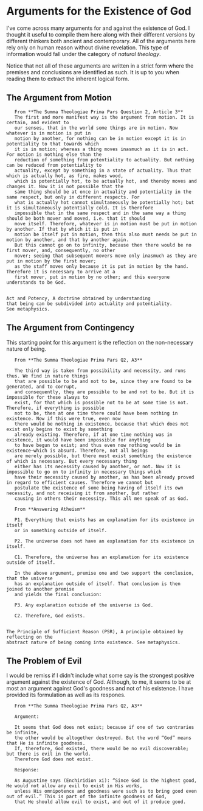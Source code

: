# Arguments for the Existence of God

I've come across many arguments for and against the existence of God.
I thought it useful to compile them here along with their different versions
by different thinkers both ancient and contemporary. All of the arguments here
rely only on human reason without divine revelation. This type of information
would fall under the category of *natural theology*.

Notice that not all of these arguments are written in a strict form where
the premises and conclusions are identified as such. It is up to you when reading them
to extract the inherent logical form.

## The Argument from Motion

````{tabbed} St. Thomas Aquinas
   From **The Summa Theologiae Prima Pars Question 2, Article 3**
   The first and more manifest way is the argument from motion. It is certain, and evident to
   our senses, that in the world some things are in motion. Now whatever is in motion is put in
   motion by another, for nothing can be in motion except it is in potentiality to that towards which
   it is in motion; whereas a thing moves inasmuch as it is in act. For motion is nothing else than the
   reduction of something from potentiality to actuality. But nothing can be reduced from potentiality to
   actuality, except by something in a state of actuality. Thus that which is actually hot, as fire, makes wood,
   which is potentially hot, to be actually hot, and thereby moves and changes it. Now it is not possible that the
   same thing should be at once in actuality and potentiality in the same respect, but only in different respects. For
   what is actually hot cannot simultaneously be potentially hot; but it is simultaneously potentially cold. It is therefore
   impossible that in the same respect and in the same way a thing should be both mover and moved, i.e. that it should
   move itself. Therefore, whatever is in motion must be put in motion by another. If that by which it is put in
   motion be itself put in motion, then this also must needs be put in motion by another, and that by another again.
   But this cannot go on to infinity, because then there would be no first mover, and, consequently, no other
   mover; seeing that subsequent movers move only inasmuch as they are put in motion by the first mover;
   as the staff moves only because it is put in motion by the hand. Therefore it is necessary to arrive at a
   first mover, put in motion by no other; and this everyone understands to be God.
````

```{note} **Dependencies**

Act and Potency, A doctrine obtained by understanding
that being can be subdivided into actuality and potentiality.
See metaphysics.
```

## The Argument from Contingency

This starting point for this argument is the reflection on the non-necessary nature of being.

````{tabbed} St. Thomas Aquinas
   From **The Summa Theologiae Prima Pars Q2, A3**

   The third way is taken from possibility and necessity, and runs thus. We find in nature things
   that are possible to be and not to be, since they are found to be generated, and to corrupt,
   and consequently, they are possible to be and not to be. But it is impossible for these always to 
   exist, for that which is possible not to be at some time is not. Therefore, if everything is possible
   not to be, then at one time there could have been nothing in existence. Now if this were true, even now
   there would be nothing in existence, because that which does not exist only begins to exist by something
   already existing. Therefore, if at one time nothing was in existence, it would have been impossible for anything
   to have begun to exist; and thus even now nothing would be in existence–which is absurd. Therefore, not all beings
   are merely possible, but there must exist something the existence of which is necessary. But every necessary thing
   either has its necessity caused by another, or not. Now it is impossible to go on to infinity in necessary things which
   have their necessity caused by another, as has been already proved in regard to efficient causes. Therefore we cannot but
   postulate the existence of some being having of itself its own necessity, and not receiving it from another, but rather
   causing in others their necessity. This all men speak of as God.
````

````{tabbed} Trent Horn
   From **Answering Atheism**

   P1. Everything that exists has an explanation for its existence in itself
   or in something outside of itself.

   P2. The universe does not have an explanation for its existence in itself.

   C1. Therefore, the universe has an explanation for its existence outside of itself.

   In the above argument, premise one and two support the conclusion, that the universe
   has an explanation outside of itself. That conclusion is then joined to another premise
   and yields the final conclusion:

   P3. Any explanation outside of the universe is God.

   C2. Therefore, God exists.
````

```{note} **Dependencies**

The Principle of Sufficient Reason (PSR), A principle obtained by reflecting on the
abstract nature of being coming into existence. See metaphysics.
```

## The Problem of Evil
I would be remiss if I didn't include what some say is the strongest positive argument
against the existence of God. Although, to me, it seems to be at most an argument against God's goodness
and not of his existence. I have provided its formulation as well as its respones.

````{tabbed} St. Thomas Aquinas
   From **The Summa Theologiae Prima Pars Q2, A3**
  
   Argument:

   It seems that God does not exist; because if one of two contraries be infinite,
   the other would be altogether destroyed. But the word “God” means that He is infinite goodness.
   If, therefore, God existed, there would be no evil discoverable; but there is evil in the world.
   Therefore God does not exist.

   Response:

   As Augustine says (Enchiridion xi): “Since God is the highest good, He would not allow any evil to exist in His works,
   unless His omnipotence and goodness were such as to bring good even out of evil.” This is part of the infinite goodness of God,
   that He should allow evil to exist, and out of it produce good.
````
